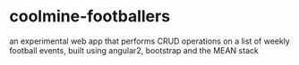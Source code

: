 # coolmine-footballers
an experimental web app that performs CRUD operations on a list of weekly football events, built using angular2, bootstrap  and the MEAN stack
